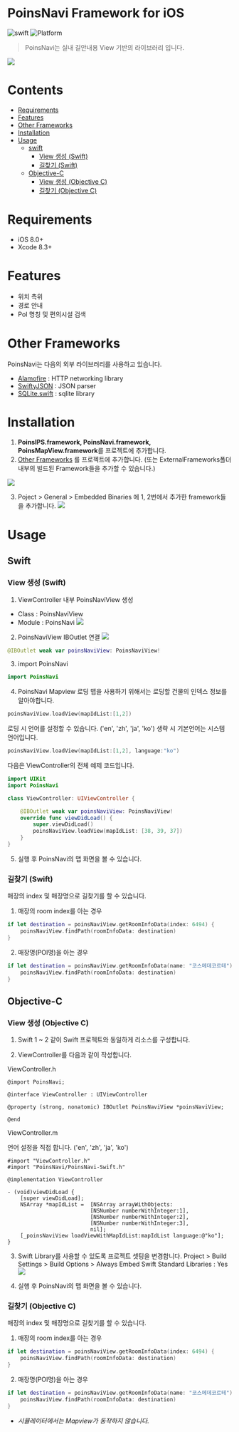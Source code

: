 # PoinsNavi Framework for iOS

![swift](https://img.shields.io/badge/swift-3.0-orange.svg?style=flat)
![Platform](https://img.shields.io/cocoapods/p/LFAlertController.svg?style=flat)
> PoinsNavi는 실내 길안내용 View 기반의 라이브러리 입니다.

![](https://dl.dropboxusercontent.com/s/losspm0yxl099pg/launch.PNG)

# Contents
* [Requirements](#requirements)
* [Features](#features)
* [Other Frameworks](#other-frameworks)
* [Installation](#installation)
* [Usage](#usage)
  * [swift](#swift)
    * [View 생성 (Swift)](#view-생성-swift)
    * [길찾기 (Swift)](#길찾기-swift)
  * [Objective-C](#objective-c)
    * [View 생성 (Objective C)](#view-생성-objective-c)
    * [길찾기 (Objective C)](#길찾기-objective-c)

# Requirements
* iOS 8.0+
* Xcode 8.3+

# Features
* 위치 측위
* 경로 안내 
* PoI 명칭 및 편의시설 검색 

# Other Frameworks
PoinsNavi는 다음의 외부 라이브러리를 사용하고 있습니다.
* [Alamofire](https://github.com/trikha/Almofire) : HTTP networking library
* [SwiftyJSON](https://github.com/SwiftyJSON/SwiftyJSON) : JSON parser
* [SQLite.swift](https://github.com/stephencelis/SQLite.swift) : sqlite library

# Installation
1. **PoinsIPS.framework, PoinsNavi.framework, PoinsMapView.framework**를 프로젝트에 추가합니다.
2. [Other Frameworks](#other-frameworks) 를 프로젝트에 추가합니다. 
(또는 ExternalFrameworks폴더 내부의 빌드된 Framework들을 추가할 수 있습니다.)

![](https://dl.dropboxusercontent.com/s/ev1cif2a0efv0ih/add%20frameworks.png)

3. Poject > General > Embedded Binaries 에 1, 2번에서 추가한 framework들을 추가합니다.
![](https://dl.dropboxusercontent.com/s/1gskovjujvfucq8/Embedded%20Binaries.png)

# Usage

## Swift

### View 생성 (Swift)

1. ViewController 내부 PoinsNaviView 생성
* Class : PoinsNaviView
* Module : PoinsNavi
![](https://dl.dropboxusercontent.com/s/5mbr3ajo8xkdkyo/add%20PoinsNaviView.png)

2. PoinsNaviView IBOutlet 연결
![](https://dl.dropboxusercontent.com/s/qh5nargr7u5pexy/createPoinsNaviViewOutlet.png)
```swift
@IBOutlet weak var poinsNaviView: PoinsNaviView!
```
3. import PoinsNavi
```swift
import PoinsNavi
```
4. PoinsNavi Mapview 로딩
맵을 사용하기 위해서는 로딩할 건물의 인덱스 정보를 알아야합니다. 
```swift
poinsNaviView.loadView(mapIdList:[1,2])
```
로딩 시 언어를 설정할 수 있습니다. ('en', 'zh', 'ja', 'ko')
생략 시 기본언어는 시스템 언어입니다. 
```swift
poinsNaviView.loadView(mapIdList:[1,2], language:"ko")
```

다음은 ViewController의 전체 예제 코드입니다. 
```swift
import UIKit
import PoinsNavi

class ViewController: UIViewController {

    @IBOutlet weak var poinsNaviView: PoinsNaviView!
    override func viewDidLoad() {
        super.viewDidLoad()
        poinsNaviView.loadView(mapIdList: [38, 39, 37])
    }
}
```

5. 실행 후 PoinsNavi의 맵 화면을 볼 수 있습니다. 

### 길찾기 (Swift)

매장의 index 및 매장명으로 길찾기를 할 수 있습니다. 
1. 매장의 room index를 아는 경우
```swift
if let destination = poinsNaviView.getRoomInfoData(index: 6494) {
    poinsNaviView.findPath(roomInfoData: destination)
}
```

2. 매장명(POI명)을 아는 경우
```swift
if let destination = poinsNaviView.getRoomInfoData(name: "코스메데코르테") {
    poinsNaviView.findPath(roomInfoData: destination)
}
```

## Objective-C

### View 생성 (Objective C)

1. Swift 1 ~ 2 같이 Swift 프로젝트와 동일하게 리소스를 구성합니다.

2. ViewController를 다음과 같이 작성합니다. 

ViewController.h
```ObjC
@import PoinsNavi;

@interface ViewController : UIViewController

@property (strong, nonatomic) IBOutlet PoinsNaviView *poinsNaviView;

@end
```

ViewController.m

언어 설정을 직접 합니다. ('en', 'zh', 'ja', 'ko')
```ObjC
#import "ViewController.h"
#import "PoinsNavi/PoinsNavi-Swift.h"

@implementation ViewController

- (void)viewDidLoad {
    [super viewDidLoad];
    NSArray *mapIdList =  [NSArray arrayWithObjects:
                          [NSNumber numberWithInteger:1],
                          [NSNumber numberWithInteger:2],
                          [NSNumber numberWithInteger:3],
                          nil];
    [_poinsNaviView loadViewWithMapIdList:mapIdList language:@"ko"];
}
```

3. Swift Library를 사용할 수 있도록 프로젝트 셋팅을 변경합니다. 
Project > Build Settings > Build Options > Always Embed Swift Standard Libraries : Yes
![](https://dl.dropboxusercontent.com/s/l6jlqnr03wal2u5/buildOptions.png)

4. 실행 후 PoinsNavi의 맵 화면을 볼 수 있습니다. 

### 길찾기 (Objective C)

매장의 index 및 매장명으로 길찾기를 할 수 있습니다. 
1. 매장의 room index를 아는 경우
```swift
if let destination = poinsNaviView.getRoomInfoData(index: 6494) {
    poinsNaviView.findPath(roomInfoData: destination)
}
```

2. 매장명(POI명)을 아는 경우
```swift
if let destination = poinsNaviView.getRoomInfoData(name: "코스메데코르테") {
    poinsNaviView.findPath(roomInfoData: destination)
}
```

* _시뮬레이터에서는 Mapview가 동작하지 않습니다._
